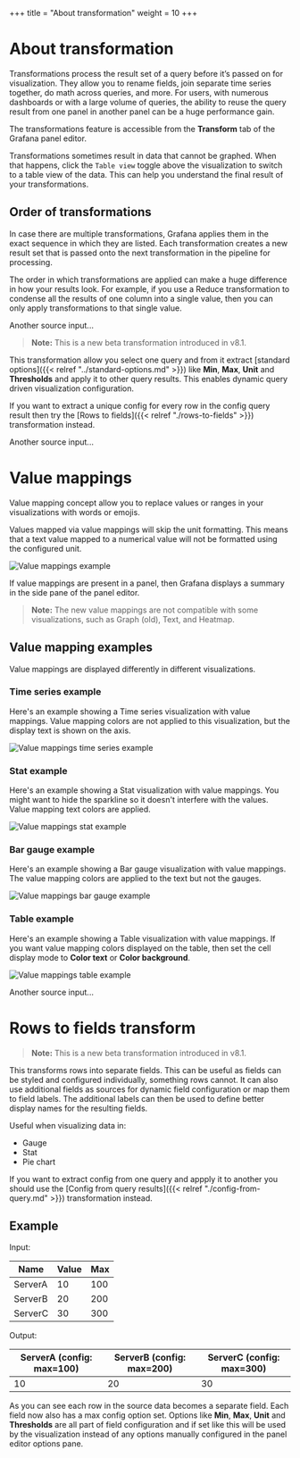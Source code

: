 +++
title = "About transformation"
weight = 10
+++

# About transformation

Transformations process the result set of a query before it’s passed on for visualization. They allow you to rename fields, join separate time series together, do math across queries, and more. For users, with numerous dashboards or with a large volume of queries, the ability to reuse the query result from one panel in another panel can be a huge performance gain.

The transformations feature is accessible from the **Transform** tab of the Grafana panel editor.

Transformations sometimes result in data that cannot be graphed. When that happens, click the `Table view` toggle above the visualization to switch to a table view of the data. This can help you understand
the final result of your transformations.

## Order of transformations

In case there are multiple transformations, Grafana applies them in the exact sequence in which they are listed. Each transformation creates a new result set that is passed onto the next transformation in the pipeline for processing.

The order in which transformations are applied can make a huge difference in how your results look. For example, if you use a Reduce transformation to condense all the results of one column into a single value, then you can only apply transformations to that single value.



Another source input...
> **Note:** This is a new beta transformation introduced in v8.1.

This transformation allow you select one query and from it extract [standard options]({{< relref "../standard-options.md" >}}) like **Min**, **Max**, **Unit** and **Thresholds** and apply it to other query results. This enables dynamic query driven visualization configuration.

If you want to extract a unique config for every row in the config query result then try the [Rows to fields]({{< relref "./rows-to-fields" >}}) transformation instead.



Another source input...
# Value mappings

Value mapping concept allow you to replace values or ranges in your visualizations with words or emojis.

Values mapped via value mappings will skip the unit formatting. This means that a text value mapped to a numerical value will not be formatted using the configured unit.

![Value mappings example](/static/img/docs/value-mappings/value-mappings-example-8-0.png)

If value mappings are present in a panel, then Grafana displays a summary in the side pane of the panel editor.

> **Note:** The new value mappings are not compatible with some visualizations, such as Graph (old), Text, and Heatmap.

## Value mapping examples

Value mappings are displayed differently in different visualizations.

### Time series example

Here's an example showing a Time series visualization with value mappings. Value mapping colors are not applied to this visualization, but the display text is shown on the axis.

![Value mappings time series example](/static/img/docs/value-mappings/value-mappings-summary-example-8-0.png)

### Stat example

Here's an example showing a Stat visualization with value mappings. You might want to hide the sparkline so it doesn't interfere with the values. Value mapping text colors are applied.

![Value mappings stat example](/static/img/docs/value-mappings/value-mappings-stat-example-8-0.png)

### Bar gauge example

Here's an example showing a Bar gauge visualization with value mappings. The value mapping colors are applied to the text but not the gauges.

![Value mappings bar gauge example](/static/img/docs/value-mappings/value-mappings-bar-gauge-example-8-0.png)

### Table example

Here's an example showing a Table visualization with value mappings. If you want value mapping colors displayed on the table, then set the cell display mode to **Color text** or **Color background**.

![Value mappings table example](/static/img/docs/value-mappings/value-mappings-table-example-8-0.png)



Another source input...
# Rows to fields transform

> **Note:** This is a new beta transformation introduced in v8.1.

This transforms rows into separate fields. This can be useful as fields can be styled and configured individually, something rows cannot. It can also use additional fields as sources for dynamic field configuration or map them to field labels. The additional labels can then be used to define better display names for the resulting fields.

Useful when visualizing data in:

- Gauge
- Stat
- Pie chart

If you want to extract config from one query and appply it to another you should use the [Config from query results]({{< relref "./config-from-query.md" >}}) transformation instead.

## Example

Input:

| Name    | Value | Max |
| ------- | ----- | --- |
| ServerA | 10    | 100 |
| ServerB | 20    | 200 |
| ServerC | 30    | 300 |

Output:

| ServerA (config: max=100) | ServerB (config: max=200) | ServerC (config: max=300) |
| ------------------------- | ------------------------- | ------------------------- |
| 10                        | 20                        | 30                        |

As you can see each row in the source data becomes a separate field. Each field now also has a max config option set. Options like **Min**, **Max**, **Unit** and **Thresholds** are all part of field configuration and if set like this will be used by the visualization instead of any options manually configured in the panel editor options pane.